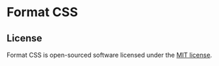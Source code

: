 # Format CSS

## License

Format CSS is open-sourced software licensed under the [MIT license](http://opensource.org/licenses/MIT).
